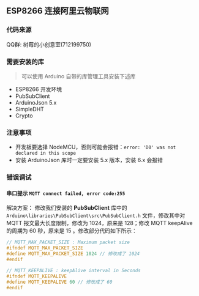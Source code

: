 ## ESP8266 连接阿里云物联网

### 代码来源
QQ群: 树莓的小创意室(712199750)

### 需要安装的库

> 可以使用 Arduino 自带的库管理工具安装下述库

- ESP8266 开发环境
- PubSubClient
- ArduinoJson 5.x
- SimpleDHT
- Crypto


### 注意事项
- 开发板要选择 NodeMCU，否则可能会报错：`error: 'D0' was not declared in this scope`
- 安装 ArduinoJson 库时一定要安装 5.x 版本，安装 6.x 会报错



### 错误调试

#### 串口提示 `MQTT connect failed, error code:255`

解决方案： 修改我们安装的 **PubSubClient** 库中的 `Arduino\libraries\PubSubClient\src\PubSubClient.h` 文件，修改其中对 MQTT 报文最大长度限制，修改为 1024，原来是 128；修改 MQTT keepAlive 的周期为 60 秒，原来是 15 。修改部分代码如下所示：

```c++
// MQTT_MAX_PACKET_SIZE : Maximum packet size
#ifndef MQTT_MAX_PACKET_SIZE
#define MQTT_MAX_PACKET_SIZE 1024 // 修改成了 1024
#endif

// MQTT_KEEPALIVE : keepAlive interval in Seconds
#ifndef MQTT_KEEPALIVE
#define MQTT_KEEPALIVE 60 // 修改成了 60
#endif
```

